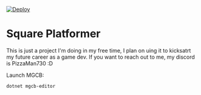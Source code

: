 [![Deploy](https://github.com/AbstractMelon/SquarePlatformer/actions/workflows/publish.yml/badge.svg)](https://github.com/AbstractMelon/SquarePlatformer/actions/workflows/publish.yml)

# Square Platformer

This is just a project I'm doing in my free time, I plan on uing it to kicksatrt my future career as a game dev. If you want to reach out to me, my discord is PizzaMan730 :D

Launch MGCB:

```
dotnet mgcb-editor
```
